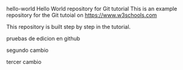 hello-world
Hello World repository for Git tutorial
This is an example repository for the Git tutoial on https://www.w3schools.com

This repository is built step by step in the tutorial.

pruebas de edicion en github

segundo cambio

tercer cambio
